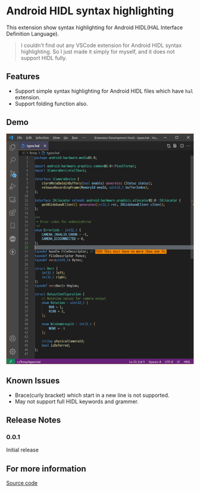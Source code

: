 # Android HIDL syntax highlighting

This extension show syntax highlighting for Android HIDL(HAL Interface Definition Language).
> I couldn't find out any VSCode extension for Android HIDL syntax highlighting. So I just made it simply for myself, and it does not support HIDL fully.

## Features
- Support simple syntax highlighting for Android HIDL files which have `hal` extension.
- Support folding function also.

## Demo
![demo](https://raw.githubusercontent.com/yrpark99/hidl-syntax/master/images/demo.png)

## Known Issues
- Brace(curly bracket) which start in a new line is not supported.
- May not support full HIDL keywords and grammer.

## Release Notes

### 0.0.1

Initial release

## For more information
[Source code](https://github.com/yrpark99/hidl-syntax)
